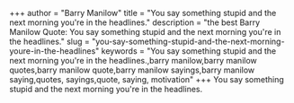 +++
author = "Barry Manilow"
title = "You say something stupid and the next morning you're in the headlines."
description = "the best Barry Manilow Quote: You say something stupid and the next morning you're in the headlines."
slug = "you-say-something-stupid-and-the-next-morning-youre-in-the-headlines"
keywords = "You say something stupid and the next morning you're in the headlines.,barry manilow,barry manilow quotes,barry manilow quote,barry manilow sayings,barry manilow saying,quotes, sayings,quote, saying, motivation"
+++
You say something stupid and the next morning you're in the headlines.
